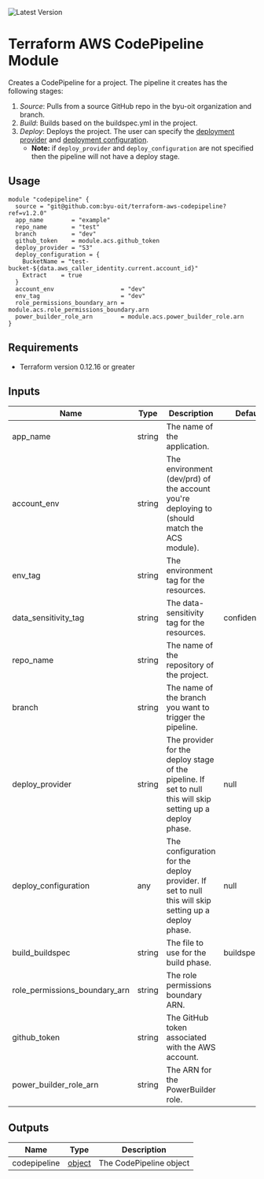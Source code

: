 ![Latest Version](https://img.shields.io/github/v/release/byu-oit/terraform-aws-codepipeline?sort=semver)

# Terraform AWS CodePipeline Module

Creates a CodePipeline for a project. The pipeline it creates has the following stages:

1. *Source*: Pulls from a source GitHub repo in the byu-oit organization and branch.
2. *Build*: Builds based on the buildspec.yml in the project.
3. *Deploy*: Deploys the project. The user can specify the [deployment provider](https://docs.aws.amazon.com/codepipeline/latest/userguide/reference-pipeline-structure.html) and [deployment configuration](https://docs.aws.amazon.com/codepipeline/latest/userguide/reference-pipeline-structure.html#action-requirements).
    * **Note:** if `deploy_provider` and `deploy_configuration` are not specified then the pipeline will not have a deploy stage.

## Usage
```hcl
module "codepipeline" {
  source = "git@github.com:byu-oit/terraform-aws-codepipeline?ref=v1.2.0"
  app_name        = "example"
  repo_name       = "test"
  branch          = "dev"
  github_token    = module.acs.github_token
  deploy_provider = "S3"
  deploy_configuration = {
    BucketName = "test-bucket-${data.aws_caller_identity.current.account_id}"
    Extract    = true
  }
  account_env                   = "dev"
  env_tag                       = "dev"
  role_permissions_boundary_arn = module.acs.role_permissions_boundary.arn
  power_builder_role_arn        = module.acs.power_builder_role.arn
}
```

## Requirements
* Terraform version 0.12.16 or greater

## Inputs
| Name | Type |Description | Default |
| --- | --- | --- | --- |
| app_name | string | The name of the application. |
| account_env | string | The environment (dev/prd) of the account you're deploying to (should match the ACS module). |
| env_tag | string | The environment tag for the resources. |
| data_sensitivity_tag | string | The data-sensitivity tag for the resources. | confidential |
| repo_name | string | The name of the repository of the project. |
| branch | string | The name of the branch you want to trigger the pipeline. |
| deploy_provider | string | The provider for the deploy stage of the pipeline. If set to null this will skip setting up a deploy phase. | null |
| deploy_configuration | any | The configuration for the deploy provider. If set to null this will skip setting up a deploy phase. | null |
| build_buildspec | string | The file to use for the build phase. | buildspec.yml |
| role_permissions_boundary_arn | string | The role permissions boundary ARN. |
| github_token | string | The GitHub token associated with the AWS account. |
| power_builder_role_arn | string | The ARN for the PowerBuilder role. |

## Outputs
| Name | Type | Description |
| --- | --- | --- |
| codepipeline | [object](https://www.terraform.io/docs/providers/aws/r/codepipeline.html#argument-reference) | The CodePipeline object |
